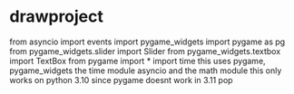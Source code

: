 # drawproject
from asyncio import events
import pygame_widgets
import pygame as pg
from pygame_widgets.slider import Slider
from pygame_widgets.textbox import TextBox
from pygame import *
import time 
this uses pygame, pygame_widgets the time module asyncio and the math module 
this only works on python 3.10 since pygame doesnt work in 3.11
pop